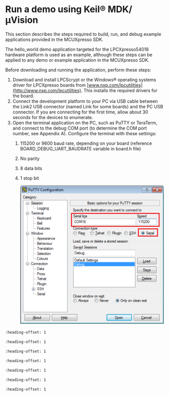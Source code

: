 # Run a demo using Keil® MDK/μVision

This section describes the steps required to build, run, and debug example applications provided in the MCUXpresso SDK.

The hello\_world demo application targeted for the LPCXpresso54018 hardware platform is used as an example, although these steps can be applied to any demo or example application in the MCUXpresso SDK.

Before downloading and running the application, perform these steps:

1.  Download and install LPCScrypt or the Windows® operating systems driver for LPCXpresso boards from [www.nxp.com/lpcutilities](http://www.nxp.com/lpcutilities). This installs the required drivers for the board.
2.  Connect the development platform to your PC via USB cable between the Link2 USB connector \(named Link for some boards\) and the PC USB connector. If you are connecting for the first time, allow about 30 seconds for the devices to enumerate.
3.  Open the terminal application on the PC, such as PuTTY or TeraTerm, and connect to the debug COM port \(to determine the COM port number, see Appendix A\). Configure the terminal with these settings:
    1.  115200 or 9600 baud rate, depending on your board \(reference BOARD\_DEBUG\_UART\_BAUDRATE variable in board.h file\)
    2.  No parity
    3.  8 data bits
    4.  1 stop bit

        ![](../images/terminal_putty_configuration.png "Terminal (PuTTY) configuration")

```{include} ../topics/install_cmsis_device_pack.md
:heading-offset: 1
```

```{include} ../topics/build_a_non-xip_plain_load_example_application.md
:heading-offset: 1
```

```{include} ../topics/run_a_non-xip_plain_load_example_application.md
:heading-offset: 1
```

```{include} ../topics/how_to_program_the_non-xip_plain_load_example_appl_001.md
:heading-offset: 1
```

```{include} ../topics/how_to_program_the_non-xip_plain_load_example_appl.md
:heading-offset: 1
```

```{include} ../topics/build_an_xip_example_application_001.md
:heading-offset: 1
```

```{include} ../topics/run_an_xip_example_application_003.md
:heading-offset: 1
```

